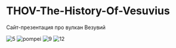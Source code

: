 # THOV-The-History-Of-Vesuvius
 
Сайт-презентация про вулкан Везувий

![5](https://user-images.githubusercontent.com/56477695/120543332-e10b9000-c3f4-11eb-9ddb-c3f59010e06f.jpg)
![pompei](https://user-images.githubusercontent.com/56477695/120543272-d18c4700-c3f4-11eb-8ccd-635395fde5da.jpg)
![9](https://user-images.githubusercontent.com/56477695/120543292-d5b86480-c3f4-11eb-9a0e-5483db057a06.jpg)
![12](https://user-images.githubusercontent.com/56477695/120543309-da7d1880-c3f4-11eb-9453-e76e1edf9c2d.jpg)
